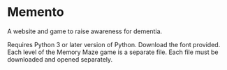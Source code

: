 # Memento
A website and game to raise awareness for dementia.

Requires Python 3 or later version of Python.
Download the font provided.
Each level of the Memory Maze game is a separate file. Each file must be downloaded and opened separately.
